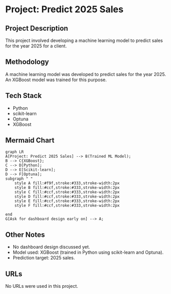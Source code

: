 # Project: Predict 2025 Sales

## Project Description

This project involved developing a machine learning model to predict sales for the year 2025 for a client.

## Methodology

A machine learning model was developed to predict sales for the year 2025.  An XGBoost model was trained for this purpose.

## Tech Stack

* Python
* scikit-learn
* Optuna
* XGBoost

## Mermaid Chart

```mermaid
graph LR
A[Project: Predict 2025 Sales] --> B(Trained ML Model);
B --> C{XGBoost};
C --> D[Python];
D --> E[Scikit-learn];
D --> F[Optuna];
subgraph " "
    style A fill:#f9f,stroke:#333,stroke-width:2px
    style B fill:#ccf,stroke:#333,stroke-width:2px
    style C fill:#ccf,stroke:#333,stroke-width:2px
    style D fill:#ccf,stroke:#333,stroke-width:2px
    style E fill:#ccf,stroke:#333,stroke-width:2px
    style F fill:#ccf,stroke:#333,stroke-width:2px

end
G[Ask for dashboard design early on] --> A;
```

## Other Notes

* No dashboard design discussed yet.
* Model used: XGBoost (trained in Python using scikit-learn and Optuna).
* Prediction target: 2025 sales.

## URLs

No URLs were used in this project.